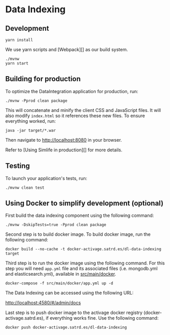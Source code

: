 # Data Indexing

## Development



    yarn install

We use yarn scripts and [Webpack][] as our build system.

    ./mvnw
    yarn start

## Building for production

To optimize the DataIntegration application for production, run:

    ./mvnw -Pprod clean package

This will concatenate and minify the client CSS and JavaScript files. It will also modify `index.html` so it references these new files.
To ensure everything worked, run:

    java -jar target/*.war

Then navigate to [http://localhost:8080](http://localhost:8080) in your browser.

Refer to [Using Simlife in production][] for more details.

## Testing

To launch your application's tests, run:

    ./mvnw clean test



## Using Docker to simplify development (optional)

First build the data indexing component using the following command:

    ./mvnw -DskipTests=true -Pprod clean package

Second step is to build docker image. To build docker image, run the following command:

    docker build --no-cache -t docker-activage.satrd.es/dl-data-indexing target
    

Third step is to run the docker image using the following command. For this step you will need `app.yml` file and its associated files (i.e. mongodb.yml and elasticsearch.yml), available in [src/main/docker](src/main/docker).

    docker-compose -f src/main/docker/app.yml up -d

The Data Indexing can be accessed using the following URL:

[http://localhost:4580/#/admin/docs](http://localhost:4580/#/admin/docs)


Last step is to push docker image to the activage docker registry (docker-activage.satrd.es), if everything works fine. Use the following command:

    docker push docker-activage.satrd.es/dl-data-indexing

<!--- For example, to start a mongodb database in a docker container, run:

    docker-compose -f src/main/docker/mongodb.yml up -d

To stop it and remove the container, run:

    docker-compose -f src/main/docker/mongodb.yml down

You can also fully dockerize your application and all the services that it depends on.
To achieve this, first build a docker image of your app by running:

    ./mvnw verify -Pprod dockerfile:build dockerfile:tag@version dockerfile:tag@commit

Then run:

    docker-compose -f src/main/docker/app.yml up -d
    -->
